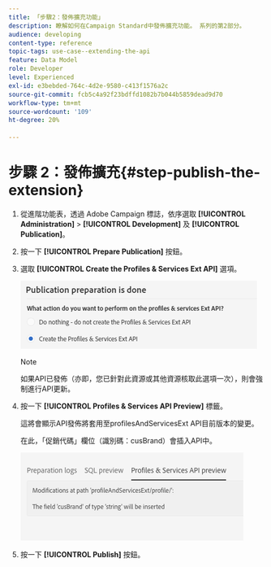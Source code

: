 ```yaml
---
title: 「步驟2：發佈擴充功能」
description: 瞭解如何在Campaign Standard中發佈擴充功能。 系列的第2部分。
audience: developing
content-type: reference
topic-tags: use-case--extending-the-api
feature: Data Model
role: Developer
level: Experienced
exl-id: e3bebded-764c-4d2e-9580-c413f1576a2c
source-git-commit: fcb5c4a92f23bdffd1082b7b044b5859dead9d70
workflow-type: tm+mt
source-wordcount: '109'
ht-degree: 20%

---
```


# 步驟 2：發佈擴充{#step-publish-the-extension}

1. 從進階功能表，透過 Adobe Campaign 標誌，依序選取 **[!UICONTROL Administration]** > **[!UICONTROL Development]** 及 **[!UICONTROL Publication]**。
1. 按一下 **[!UICONTROL Prepare Publication]** 按鈕。
1. 選取 **[!UICONTROL Create the Profiles & Services Ext API]** 選項。

   ![](assets/create-profile-and-services-api.png)

   >[!NOTE]
   >
   >如果API已發佈（亦即，您已針對此資源或其他資源核取此選項一次），則會強制進行API更新。

1. 按一下 **[!UICONTROL Profiles & Services API Preview]** 標籤。

   這將會顯示API發佈將套用至profilesAndServicesExt API目前版本的變更。

   在此，「促銷代碼」欄位（識別碼：cusBrand）會插入API中。

   ![](assets/extendpandsapi_diff.png)

1. 按一下 **[!UICONTROL Publish]** 按鈕。
